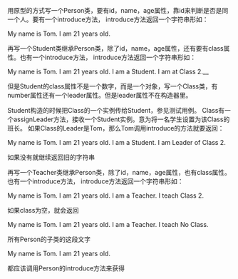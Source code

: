 用原型的方式写一个Person类，要有id，name，age属性，靠id来判断是否是同一个人。要有一个introduce方法，
introduce方法返回一个字符串形如：

My name is Tom. I am 21 years old.

再写一个Student类继承Person类，除了id，name，age属性，还有要有class属性。也有一个introduce方法，
introduce方法返回一个字符串形如：

My name is Tom. I am 21 years old. I am a Student. I am at Class 2.__

但是Student的class属性不是一个数字，而是一个对象，写一个Class类，有number属性还有一个leader属性。但是leader属性不在构造器里。

Student构造的时候把Class的一个实例传给Student，参见测试用例。
Class有一个assignLeader方法，接收一个Student实例。意为将一名学生设置为该Class的班长。
如果Class的Leader是Tom，那么Tom调用introduce的方法就要返回：

My name is Tom. I am 21 years old. I am a Student. I am Leader of Class 2.

如果没有就继续返回旧的字符串

再写一个Teacher类继承Person类，除了id，name，age属性，也有class属性。也有一个introduce方法，
introduce方法返回一个字符串形如：

My name is Tom. I am 21 years old. I am a Teacher. I teach Class 2.

如果class为空，就会返回

My name is Tom. I am 21 years old. I am a Teacher. I teach No Class.

所有Person的子类的这段文字

My name is Tom. I am 21 years old.

都应该调用Person的introduce方法来获得